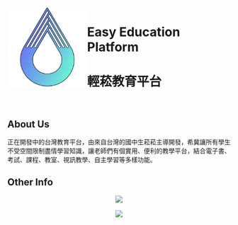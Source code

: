 <a href="https://edptw.github.io">
  <img src="https://raw.githubusercontent.com/EDPTW/.github/main/images/EEPTW_Logo.svg" align="left" width="180px"/>
</a>

# Easy Education Platform
# 輕菘教育平台

<br>

## About Us
正在開發中的台灣教育平台，由來自台灣的國中生菘菘主導開發，希冀讓所有學生不受空間限制盡情學習知識，讓老師們有個實用、便利的教學平台，結合電子書、考試、課程、教室、視訊教學、自主學習等多樣功能。

## Other Info
<p align="center"><img src="https://github-readme-stats-one-bice.vercel.app/api/top-langs/?username=SiongSng&langs_count=10&layout=compact&role=OWNER,ORGANIZATION_MEMBER,COLLABORATOR&theme=radical"></p>

<a href="https://ko-fi.com/X8X376PDR">
  <p align="center"><img src="https://ko-fi.com/img/githubbutton_sm.svg" ></p>
</a>
